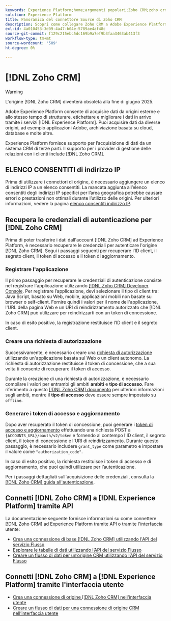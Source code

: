 ```yaml
---
keywords: Experience Platform;home;argomenti popolari;Zoho CRM;zoho crm;Zoho;zoho
solution: Experience Platform
title: Panoramica del connettore Source di Zoho CRM
description: Scopri come collegare Zoho CRM a Adobe Experience Platform utilizzando le API o l’interfaccia utente.
exl-id: 4a010453-3d09-4a47-b04e-5789ae4af48c
source-git-commit: f129c215ebc5dc169b9a7ef9b3faa3463ab413f3
workflow-type: tm+mt
source-wordcount: '509'
ht-degree: 0%

---
```


# [!DNL Zoho CRM]

>[!WARNING]
>
>L&#39;origine [!DNL Zoho CRM] diventerà obsoleta alla fine di giugno 2025.

Adobe Experience Platform consente di acquisire dati da origini esterne e allo stesso tempo di strutturare, etichettare e migliorare i dati in arrivo tramite i servizi [!DNL Experience Platform]. Puoi acquisire dati da diverse origini, ad esempio applicazioni Adobe, archiviazione basata su cloud, database e molte altre.

Experience Platform fornisce supporto per l’acquisizione di dati da un sistema CRM di terze parti. Il supporto per i provider di gestione delle relazioni con i clienti include [!DNL Zoho CRM].

## ELENCO CONSENTITI di indirizzo IP

Prima di utilizzare i connettori di origine, è necessario aggiungere un elenco di indirizzi IP a un elenco consentiti. La mancata aggiunta all’elenco consentiti degli indirizzi IP specifici per l’area geografica potrebbe causare errori o prestazioni non ottimali durante l’utilizzo delle origini. Per ulteriori informazioni, vedere la pagina [elenco consentiti indirizzo IP](../../ip-address-allow-list.md).

## Recupera le credenziali di autenticazione per [!DNL Zoho CRM]

Prima di poter trasferire i dati dall&#39;account [!DNL Zoho CRM] ad Experience Platform, è necessario recuperare le credenziali per autenticare l&#39;origine [!DNL Zoho CRM]. Segui i passaggi seguenti per recuperare l’ID client, il segreto client, il token di accesso e il token di aggiornamento.

### Registrare l&#39;applicazione

Il primo passaggio per recuperare le credenziali di autenticazione consiste nel registrare l&#39;applicazione utilizzando [[!DNL Zoho CRM] Developer Console](https://accounts.zoho.com/). Per registrare l’applicazione, devi selezionare il tipo di client tra: Java Script, basato su Web, mobile, applicazioni mobili non basate su browser o self-client. Fornire quindi i valori per il nome dell&#39;applicazione, l&#39;URL della pagina Web e un URI di reindirizzamento autorizzato che [!DNL Zoho CRM] può utilizzare per reindirizzarti con un token di concessione.

In caso di esito positivo, la registrazione restituisce l’ID client e il segreto client.

### Creare una richiesta di autorizzazione

Successivamente, è necessario creare una [richiesta di autorizzazione](https://www.zoho.com/crm/developer/docs/api/v2/auth-request.html) utilizzando un&#39;applicazione basata sul Web o un client autonomo. La richiesta di autorizzazione restituisce il token di concessione, che a sua volta ti consente di recuperare il token di accesso.

Durante la creazione di una richiesta di autorizzazione, è necessario compilare i valori per entrambi gli ambiti **ambiti** e **tipo di accesso**. Fare riferimento a questo [[!DNL Zoho CRM] documento](https://www.zoho.com/crm/developer/docs/api/v2/scopes.html) per ulteriori informazioni sugli ambiti, mentre il **tipo di accesso** deve essere sempre impostato su `offline`.

### Generare i token di accesso e aggiornamento

Dopo aver recuperato il token di concessione, puoi generare i [token di accesso e aggiornamento](https://www.zoho.com/crm/developer/docs/api/v2/access-refresh.html) effettuando una richiesta POST a `{ACCOUNTS_URL}/oauth/v2/token` e fornendo al contempo l&#39;ID client, il segreto client, il token di concessione e l&#39;URI di reindirizzamento. Durante questo passaggio, è necessario includere `grant_type` come parametro e impostare il valore come `"authorization_code"`.

In caso di esito positivo, la richiesta restituisce i token di accesso e di aggiornamento, che puoi quindi utilizzare per l’autenticazione.

Per i passaggi dettagliati sull&#39;acquisizione delle credenziali, consulta la [[!DNL Zoho CRM] guida all&#39;autenticazione](https://www.zoho.com/crm/developer/docs/api/v2/oauth-overview.html).

## Connetti [!DNL Zoho CRM] a [!DNL Experience Platform] tramite API

La documentazione seguente fornisce informazioni su come connettere [!DNL Zoho CRM] ad Experience Platform tramite API o tramite l&#39;interfaccia utente:

- [Crea una connessione di base  [!DNL Zoho CRM]  utilizzando l&#39;API del servizio Flusso](../../tutorials/api/create/crm/zoho.md)
- [Esplorare le tabelle di dati utilizzando l’API del servizio Flusso](../../tutorials/api/explore/tabular.md)
- [Creare un flusso di dati per un’origine CRM utilizzando l’API del servizio Flusso](../../tutorials/api/collect/crm.md)

## Connetti [!DNL Zoho CRM] a [!DNL Experience Platform] tramite l&#39;interfaccia utente

- [Crea una connessione di origine  [!DNL Zoho CRM]  nell&#39;interfaccia utente](../../tutorials/ui/create/crm/zoho.md)
- [Creare un flusso di dati per una connessione di origine CRM nell’interfaccia utente](../../tutorials/ui/dataflow/crm.md)
